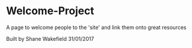# Welcome-Project
A page to welcome people to the 'site' and link them onto great resources

Built by Shane Wakefield
31/01/2017
